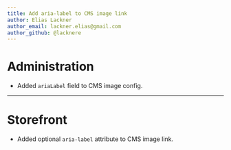 ```yaml
---
title: Add aria-label to CMS image link
author: Elias Lackner
author_email: lackner.elias@gmail.com
author_github: @lacknere
---
```

# Administration
* Added `ariaLabel` field to CMS image config.
___
# Storefront
* Added optional `aria-label` attribute to CMS image link.
